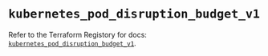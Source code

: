 # `kubernetes_pod_disruption_budget_v1`

Refer to the Terraform Registory for docs: [`kubernetes_pod_disruption_budget_v1`](https://registry.terraform.io/providers/hashicorp/kubernetes/2.20.0/docs/resources/pod_disruption_budget_v1).
